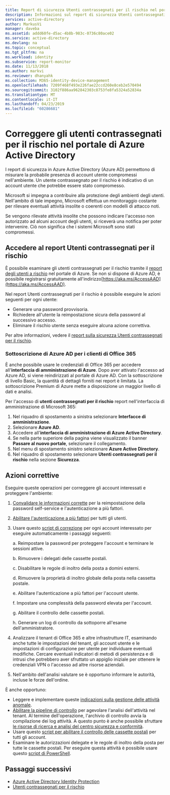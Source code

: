 ```yaml
---
title: Report di sicurezza Utenti contrassegnati per il rischio nel portale di Azure Active Directory | Microsoft Docs
description: Informazioni sul report di sicurezza Utenti contrassegnati per il rischio nel portale di Azure Active Directory
services: active-directory
author: MarkusVi
manager: daveba
ms.assetid: addd60fe-d5ac-4b8b-983c-0736c80ace02
ms.service: active-directory
ms.devlang: na
ms.topic: conceptual
ms.tgt_pltfrm: na
ms.workload: identity
ms.subservice: report-monitor
ms.date: 11/13/2018
ms.author: markvi
ms.reviewer: dhanyahk
ms.collection: M365-identity-device-management
ms.openlocfilehash: 7209f468f493e226fae22ccd260e8ceb2e570494
ms.sourcegitcommit: 3102f886aa962842303c8753fe8fa5324a52834a
ms.translationtype: MT
ms.contentlocale: it-IT
ms.lasthandoff: 04/23/2019
ms.locfileid: "60286681"
---
```

# <a name="remediate-users-flagged-for-risk-in-the-azure-active-directory-portal"></a>Correggere gli utenti contrassegnati per il rischio nel portale di Azure Active Directory

I report di sicurezza in Azure Active Directory (Azure AD) permettono di misurare la probabile presenza di account utente compromessi nell'ambiente. Un utente contrassegnato per il rischio è indicativo di un account utente che potrebbe essere stato compromesso.

Microsoft si impegna a contribuire alla protezione degli ambienti degli utenti. Nell'ambito di tale impegno, Microsoft effettua un monitoraggio costante per rilevare eventuali attività insolite o coerenti con modelli di attacco noti. 

Se vengono rilevate attività insolite che possono indicare l'accesso non autorizzato ad alcuni account degli utenti, si riceverà una notifica per poter intervenire. Ciò non significa che i sistemi Microsoft sono stati compromessi.

## <a name="access-the-users-flagged-for-risk-report"></a>Accedere al report Utenti contrassegnati per il rischio

È possibile esaminare gli utenti contrassegnati per il rischio tramite il [report degli utenti a rischio](https://portal.azure.com/#blade/Microsoft_AAD_IAM/ActiveDirectoryMenuBlade/RiskyUsers) nel portale di Azure. Se non si dispone di Azure AD, è possibile registrarsi gratuitamente all'indirizzo[https://aka.ms/AccessAAD](https://aka.ms/AccessAAD). 

Nel report Utenti contrassegnati per il rischio è possibile eseguire le azioni seguenti per ogni utente:

- Generare una password provvisoria.
- Richiedere all'utente la reimpostazione sicura della password al successivo accesso.
- Eliminare il rischio utente senza eseguire alcuna azione correttiva.

Per altre informazioni, vedere il [report sulla sicurezza Utenti contrassegnati per il rischio](concept-user-at-risk.md).

### <a name="azure-ad-subscription-for-office-365-customers"></a>Sottoscrizione di Azure AD per i clienti di Office 365

È anche possibile usare le credenziali di Office 365 per accedere all'**interfaccia di amministrazione di Azure**. Dopo aver attivato l'accesso ad Azure AD, si viene reindirizzati al portale di Azure AD. Con la sottoscrizione di livello Basic, la quantità di dettagli forniti nei report è limitata. La sottoscrizione Premium di Azure mette a disposizione un maggior livello di dati e analisi.

Per l'accesso di **utenti contrassegnati per il rischio** report nell'interfaccia di amministrazione di Microsoft 365:

1.  Nel riquadro di spostamento a sinistra selezionare **Interfacce di amministrazione**. 
2.  Selezionare **Azure AD**.
3.  Accedere all'**interfaccia di amministrazione di Azure Active Directory**.
4.  Se nella parte superiore della pagina viene visualizzato il banner **Passare al nuovo portale**, selezionare il collegamento.
4.  Nel menu di spostamento sinistro selezionare **Azure Active Directory**. 
5.  Nel riquadro di spostamento selezionare **Utenti contrassegnati per il rischio** nella sezione **Sicurezza**.

## <a name="remediation-actions"></a>Azioni correttive

Eseguire queste operazioni per correggere gli account interessati e proteggere l'ambiente:

1.  [Convalidare le informazioni corrette](https://aka.ms/MFAValid) per la reimpostazione della password self-service e l'autenticazione a più fattori. 
2.  [Abilitare l'autenticazione a più fattori](https://aka.ms/MFAuth) per tutti gli utenti. 
3.  Usare questo [script di correzione](https://aka.ms/remediate) per ogni account interessato per eseguire automaticamente i passaggi seguenti: 

    a. Reimpostare la password per proteggere l'account e terminare le sessioni attive.

    b. Rimuovere i delegati delle cassette postali.

    c. Disabilitare le regole di inoltro della posta a domini esterni.

    d. Rimuovere la proprietà di inoltro globale della posta nella cassetta postale.

    e. Abilitare l'autenticazione a più fattori per l'account utente.

    f. Impostare una complessità della password elevata per l'account.

    g. Abilitare il controllo delle cassette postali.

    h. Generare un log di controllo da sottoporre all'esame dell'amministratore.

4. Analizzare il tenant di Office 365 e altre infrastrutture IT, esaminando anche tutte le impostazioni del tenant, gli account utente e le impostazioni di configurazione per utente per individuare eventuali modifiche. Cercare eventuali indicatori di metodi di persistenza e di intrusi che potrebbero aver sfruttato un appiglio iniziale per ottenere le credenziali VPN o l'accesso ad altre risorse aziendali. 

5.  Nell'ambito dell'analisi valutare se è opportuno informare le autorità, incluse le forze dell'ordine.

È anche opportuno:

- Leggere e implementare queste [indicazioni sulla gestione delle attività anomale](https://aka.ms/fixaccount). 
- [Abilitare la pipeline di controllo](https://aka.ms/improvesecurity) per agevolare l'analisi dell'attività nel tenant. Al termine dell'operazione, l'archivio di controllo avvia la compilazione dei log attività. A questo punto è anche possibile sfruttare [le risorse di ricerca e analisi del centro sicurezza e conformità](https://aka.ms/sccsearch). 
- Usare questo [script per abilitare il controllo delle cassette postali](https://aka.ms/mailboxaudit1) per tutti gli account. 
- Esaminare le autorizzazioni delegate e le regole di inoltro della posta per tutte le cassette postali. Per eseguire questa attività è possibile usare questo [script di PowerShell](https://aka.ms/delegateforwardrules). 

## <a name="next-steps"></a>Passaggi successivi

* [Azure Active Directory Identity Protection](../active-directory-identityprotection.md)
* [Utenti contrassegnati per il rischio](concept-user-at-risk.md)
